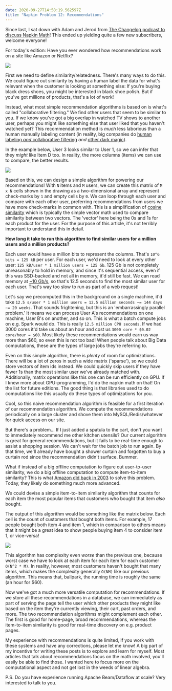 ```yaml
---
date: 2020-09-27T14:58:19.562597Z
title: "Napkin Problem 12: Recommendations"
---
```


Since last, I sat down with Adam and Jerod from [The Changelog podcast to discuss Napkin
Math][8]! This ended up yielding quite a few new subscribers,
welcome everyone!

For today's edition: Have you ever wondered how recommendations work on a site
like Amazon or Netflix?

 ![](/static/images/a1f1f9c3-be46-4f82-b1f8-32f24e736446.jpeg) 

First we need to define similarity/relatedness. There's many ways to do this. We
could figure out similarity by having a human label the data for what's relevant
when the customer is looking at something else: If you're buying black dress
shoes, you might be interested in black shoe polish. But if you've got millions
of products, that's a lot of work!

Instead, what most simple recommendation algorithms is based on is what's called
"collaborative filtering." We find other users that seem to be similar to you.
If we know you've got a big overlap in watched TV shows to another user, perhaps
you might like something else that user liked that you haven't watched yet?
This recommendation method is _much_ less laborious than a human manually
labeling content (in reality, big companies do [human labeling _and_
collaborative filtering][3] _and_ [other dark magic][4]).

In the example below, User 3 looks similar to User 1, so we can infer that they
_might_ like Item D too. In reality, the more columns (items) we can use to
compare, the better results.

 ![](/static/images/64eda434-833b-4e6b-b7e0-9084ebd0a52e.png) 

Based on this, we can design a simple algorithm for powering our
recommendations! With `N` items and `M` users, we can create this matrix of `M x
N` cells shown in the drawing as a two-dimensional array and represent
check-marks by `1` and empty cells by `0`. We can loop through each user and
compare with each other user, preferring recommendations from users we have more
check-marks in common with. This is a simplification of [cosine similarity][6]
which is typically the simple vector math used to compare similarity between two
vectors. The 'vector' here being the 0s and 1s for each product for the user.
For the purpose of this article, it's not terribly important to understand this
in detail.

**How long it take to run this algorithm to find similar users for a million users
and a million products?**

Each user would have a million bits to represent the columns. That's `10^6 bits
= 125 kB` per user. For each user, we'd need to look at every other user: `125
kB/user * 1 million users = 125 Gb`. 125 Gb is not completely unreasonably to
hold in memory, and since it's sequential access, even if this was SSD-backed
and not all in memory, it'd still be fast. We can read memory at [~10 Gb/s][5],
so that's 12.5 seconds to find the most similar user for each user. That's way
too slow to run as part of a web request!

Let's say we precomputed this in the background on a single machine, it'd take
`12.5 s/user * 1 million users = 12.5 million seconds ~= 144 days ~= 20 weeks`.
That sounds frightening, but this is an 'embarrassingly parallel problem.' It
means we can process User A's recommendations on one machine, User B's on
another, and so on.  This is what a batch compute jobs on e.g. Spark would do.
This is really `12.5 million CPU seconds`. If we had 3000 cores it'd take us
about an hour and cost us `3000 core * $0.02 core/hour = $60`. Most likely these
recommendations would earn us way more than $60, so even this is not too bad!
When people talk about Big Data computations, these are the types of large jobs
they're referring to.

Even on this simple algorithm, there is _plenty_ of room for optimizations.
There will be a lot of zeros in such a wide matrix ('sparse'), so we could store
vectors of item ids instead. We could quickly skip users if they have fewer 1s
than the most similar user we've already matched with.  Additionally, matrix
operations like this one can be run efficiently on GPU. If I knew more about
GPU-programming, I'd do the napkin math on that! On the list for future
editions. The good thing is that libraries used to do computations like this
usually do these types of optimizations for you.

Cool, so this naive recommendation algorithm is feasible for a first iteration
of our recommendation algorithm. We compute the recommendations periodically on
a large cluster and shove them into MySQL/Redis/whatever for quick access on our
site.

But there's a problem... If I just added a spatula to the cart, don't you want
to immediately recommend me other kitchen utensils? Our current algorithm is
great for general recommendations, but it fails to be real-time enough to assist
a shopping session. We can't wait for the batch job to run again. By that time,
we'll already have bought a shower curtain and forgotten to buy a curtain rod
since the recommendation didn't surface. Bummer.

What if instead of a big offline computation to figure out user-to-user
similarity, we do a big offline computation to compute item-to-item similarity?
This is what [Amazon did back in 2003][1] to solve this problem. Today, they
likely do something much more advanced.

We could devise a simple item-to-item similarity algorithm that counts for
each item the most popular items that customers who bought that item _also_
bought.

The output of this algorithm would be something like the matrix below. Each cell
is the count of customers that bought both items. For example, 17
people bought both item 4 and item 1, which in comparison to others means that
it might be a great idea to show people buying item 4 to consider item 1, or
vice-versa!

 ![](/static/images/49676787-b801-4066-aa59-f6a28ee80d8d.png) 

This algorithm has complexity even _worse_ than the previous one, because worst
case we have to look at each item for each item for each customer `O(N^2 * M)`.
In reality, however, most customers haven't bought that many items, which makes
the complexity generally `O(NM)` like our previous algorithm. This means that,
ballpark, the running time is roughly the same (an hour for $60).

Now we've got a much more versatile computation for recommendations. If
we store all these recommendations in a database, we can immediately as part of
serving the page tell the user which other products they might like based on the
item they're currently viewing, their cart, past orders, and more. The two
recommendation algorithms might complement each other. The first is good for
home-page, broad recommendations, whereas the item-to-item similarity is good
for real-time discovery on e.g. product pages.

My experience with recommendations is quite limited, if you work with these
systems and have any corrections, please let me know! A big part of my incentive
for writing these posts is to explore and learn for myself. Most articles that
talk about recommendations focus on the math involved, you'll easily be able to
find those. I wanted here to focus more on the computational aspect and not get
lost in the weeds of linear algebra.

P.S. Do you have experience running Apache Beam/Dataflow at scale? Very
interested to talk to you.

[1]: https://www.cs.umd.edu/~samir/498/Amazon-Recommendations.pdf
[2]: https://www.manning.com/books/practical-recommender-systems
[3]: https://www.theatlantic.com/technology/archive/2014/01/how-netflix-reverse-engineered-hollywood/282679/
[4]: https://ai.facebook.com/blog/powered-by-ai-instagrams-explore-recommender-system/
[5]: https://github.com/sirupsen/napkin-math
[6]: https://www.machinelearningplus.com/nlp/cosine-similarity
[8]: https://changelog.com/podcast/412